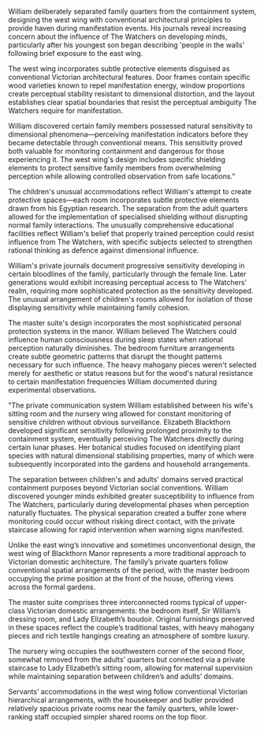 William deliberately separated family quarters from the containment system, designing the west wing with conventional architectural principles to provide haven during manifestation events. His journals reveal increasing concern about the influence of The Watchers on developing minds, particularly after his youngest son began describing 'people in the walls' following brief exposure to the east wing.

The west wing incorporates subtle protective elements disguised as conventional Victorian architectural features. Door frames contain specific wood varieties known to repel manifestation energy, window proportions create perceptual stability resistant to dimensional distortion, and the layout establishes clear spatial boundaries that resist the perceptual ambiguity The Watchers require for manifestation.

William discovered certain family members possessed natural sensitivity to dimensional phenomena—perceiving manifestation indicators before they became detectable through conventional means. This sensitivity proved both valuable for monitoring containment and dangerous for those experiencing it. The west wing's design includes specific shielding elements to protect sensitive family members from overwhelming perception while allowing controlled observation from safe locations."

The children's unusual accommodations reflect William's attempt to create protective spaces—each room incorporates subtle protective elements drawn from his Egyptian research. The separation from the adult quarters allowed for the implementation of specialised shielding without disrupting normal family interactions. The unusually comprehensive educational facilities reflect William's belief that properly trained perception could resist influence from The Watchers, with specific subjects selected to strengthen rational thinking as defence against dimensional influence.

William's private journals document progressive sensitivity developing in certain bloodlines of the family, particularly through the female line. Later generations would exhibit increasing perceptual access to The Watchers' realm, requiring more sophisticated protection as the sensitivity developed. The unusual arrangement of children's rooms allowed for isolation of those displaying sensitivity while maintaining family cohesion.

The master suite's design incorporates the most sophisticated personal protection systems in the manor. William believed The Watchers could influence human consciousness during sleep states when rational perception naturally diminishes. The bedroom furniture arrangements create subtle geometric patterns that disrupt the thought patterns necessary for such influence. The heavy mahogany pieces weren't selected merely for aesthetic or status reasons but for the wood's natural resistance to certain manifestation frequencies William documented during experimental observations.

"The private communication system William established between his wife's sitting room and the nursery wing allowed for constant monitoring of sensitive children without obvious surveillance. Elizabeth Blackthorn developed significant sensitivity following prolonged proximity to the containment system, eventually perceiving The Watchers directly during certain lunar phases. Her botanical studies focused on identifying plant species with natural dimensional stabilising properties, many of which were subsequently incorporated into the gardens and household arrangements.

The separation between children's and adults' domains served practical containment purposes beyond Victorian social conventions. William discovered younger minds exhibited greater susceptibility to influence from The Watchers, particularly during developmental phases when perception naturally fluctuates. The physical separation created a buffer zone where monitoring could occur without risking direct contact, with the private staircase allowing for rapid intervention when warning signs manifested.

Unlike the east wing’s innovative and sometimes unconventional design, the west wing of Blackthorn Manor represents a more traditional approach to Victorian domestic architecture. The family’s private quarters follow conventional spatial arrangements of the period, with the master bedroom occupying the prime position at the front of the house, offering views across the formal gardens.

The master suite comprises three interconnected rooms typical of upper-class Victorian domestic arrangements: the bedroom itself, Sir William’s dressing room, and Lady Elizabeth’s boudoir. Original furnishings preserved in these spaces reflect the couple’s traditional tastes, with heavy mahogany pieces and rich textile hangings creating an atmosphere of sombre luxury.

The nursery wing occupies the southwestern corner of the second floor, somewhat removed from the adults’ quarters but connected via a private staircase to Lady Elizabeth’s sitting room, allowing for maternal supervision while maintaining separation between children’s and adults’ domains.

Servants’ accommodations in the west wing follow conventional Victorian hierarchical arrangements, with the housekeeper and butler provided relatively spacious private rooms near the family quarters, while lower-ranking staff occupied simpler shared rooms on the top floor.